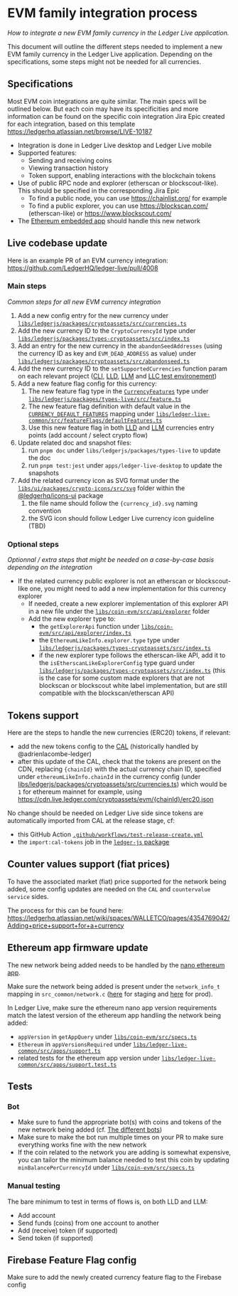 # EVM family integration process

_How to integrate a new EVM family currency in the Ledger Live application._

This document will outline the different steps needed to implement a new EVM family currency in the Ledger Live application.
Depending on the specifications, some steps might not be needed for all currencies.

## Specifications

Most EVM coin integrations are quite similar. The main specs will be outlined below.
But each coin may have its specificities and more information can be found on the specific coin integration Jira Epic created for each integration, based on this template https://ledgerhq.atlassian.net/browse/LIVE-10187

- Integration is done in Ledger Live desktop and Ledger Live mobile
- Supported features:
  - Sending and receiving coins
  - Viewing transaction history
  - Token support, enabling interactions with the blockchain tokens
- Use of public RPC node and explorer (etherscan or blockscout-like). This should be specified in the corresponding Jira Epic
  - To find a public node, you can use https://chainlist.org/ for example
  - To find a public explorer, you can use https://blockscan.com/ (etherscan-like) or https://www.blockscout.com/
- The [Ethereum embedded app](https://github.com/LedgerHQ/app-ethereum) should handle this new network

## Live codebase update

Here is an example PR of an EVM currency integration: https://github.com/LedgerHQ/ledger-live/pull/4008

### Main steps

_Common steps for all new EVM currency integration_

1. Add a new config entry for the new currency under [`libs/ledgerjs/packages/cryptoassets/src/currencies.ts`](https://github.com/LedgerHQ/ledger-live/blob/develop/libs/ledgerjs/packages/cryptoassets/src/currencies.ts)
2. Add the new currency ID to the `CryptoCurrencyId` type under [`libs/ledgerjs/packages/types-cryptoassets/src/index.ts`](https://github.com/LedgerHQ/ledger-live/blob/develop/libs/ledgerjs/packages/types-cryptoassets/src/index.ts)
3. Add an entry for the new currency in the `abandonSeedAddresses` (using the currency ID as key and `EVM_DEAD_ADDRESS` as value) under [`libs/ledgerjs/packages/cryptoassets/src/abandonseed.ts`](https://github.com/LedgerHQ/ledger-live/blob/develop/libs/ledgerjs/packages/cryptoassets/src/abandonseed.ts)
4. Add the new currency ID to the `setSupportedCurrencies` function param on each relevant project ([CLI](https://github.com/LedgerHQ/ledger-live/blob/develop/apps/cli/src/live-common-setup-base.ts), [LLD](https://github.com/LedgerHQ/ledger-live/blob/develop/apps/ledger-live-desktop/src/live-common-set-supported-currencies.ts), [LLM](https://github.com/LedgerHQ/ledger-live/blob/develop/apps/ledger-live-mobile/src/live-common-setup.ts) and [LLC test environement](https://github.com/LedgerHQ/ledger-live/blob/develop/libs/ledger-live-common/src/__tests__/test-helpers/environment.ts))
5. Add a new feature flag config for this currency:
   1. The new feature flag type in the [`CurrencyFeatures`](https://github.com/LedgerHQ/ledger-live/blob/7513354754ce0326a4ebcbcd86a5b4b38898a49e/libs/ledgerjs/packages/types-live/src/feature.ts#L80-L124) type under [`libs/ledgerjs/packages/types-live/src/feature.ts`](https://github.com/LedgerHQ/ledger-live/blob/develop/libs/ledgerjs/packages/types-live/src/feature.ts)
   2. The new feature flag definition with default value in the [`CURRENCY_DEFAULT_FEATURES`](https://github.com/LedgerHQ/ledger-live/blob/7513354754ce0326a4ebcbcd86a5b4b38898a49e/libs/ledger-live-common/src/featureFlags/defaultFeatures.ts#L23-L67) mapping under [`libs/ledger-live-common/src/featureFlags/defaultFeatures.ts`](https://github.com/LedgerHQ/ledger-live/blob/develop/libs/ledger-live-common/src/featureFlags/defaultFeatures.ts)
   3. Use this new feature flag in both [LLD](https://github.com/LedgerHQ/ledger-live/blob/develop/apps/ledger-live-desktop/src/renderer/modals/AddAccounts/steps/StepChooseCurrency.tsx) and [LLM](https://github.com/LedgerHQ/ledger-live/blob/develop/apps/ledger-live-mobile/src/screens/AddAccounts/01-SelectCrypto.tsx) currencies entry points (add account / select crypto flow)
6. Update related doc and snapshot files:
   1. run `pnpm doc` under `libs/ledgerjs/packages/types-live` to update the doc
   2. run `pnpm test:jest` under `apps/ledger-live-desktop` to update the snapshots
7. Add the related currency icon as SVG format under the [`libs/ui/packages/crypto-icons/src/svg`](https://github.com/LedgerHQ/ledger-live/tree/develop/libs/ui/packages/crypto-icons/src/svg) folder within the [@ledgerhq/icons-ui](https://github.com/LedgerHQ/ledger-live/tree/develop/libs/ui/packages/crypto-icons) package
   1. the file name should follow the `{currency_id}.svg` naming convention
   2. the SVG icon should follow Ledger Live currency icon guideline (TBD)

### Optional steps

_Optionnal / extra steps that might be needed on a case-by-case basis depending on the integration_

- If the related currency public explorer is not an etherscan or blockscout-like one, you might need to add a new implementation for this currency explorer
  - If needed, create a new explorer implementation of this explorer API in a new file under the [`libs/coin-evm/src/api/explorer`](https://github.com/LedgerHQ/ledger-live/tree/develop/libs/coin-evm/src/api/explorer) folder
  - Add the new explorer type to:
    - the `getExplorerApi` function under [`libs/coin-evm/src/api/explorer/index.ts`](https://github.com/LedgerHQ/ledger-live/blob/develop/libs/coin-evm/src/api/explorer/index.ts)
    - the `EthereumLikeInfo.explorer.type` type under [`libs/ledgerjs/packages/types-cryptoassets/src/index.ts`](https://github.com/LedgerHQ/ledger-live/blob/develop/libs/ledgerjs/packages/types-cryptoassets/src/index.ts)
    - if the new explorer type follows the etherscan-like API, add it to the `isEtherscanLikeExplorerConfig` type guard under [`libs/ledgerjs/packages/types-cryptoassets/src/index.ts`](https://github.com/LedgerHQ/ledger-live/blob/develop/libs/coin-evm/src/api/explorer/types.ts) (this is the case for some custom made explorers that are not blockscan or blockscout white label implementation, but are still compatible with the blockscan/etherscan API)

## Tokens support

Here are the steps to handle the new currencies (ERC20) tokens, if relevant:

- add the new tokens config to the [CAL](https://github.com/LedgerHQ/crypto-assets) (historically handled by @adrienlacombe-ledger)
- after this update of the CAL, check that the tokens are present on the CDN, replacing `{chainId}` with the actual currency chain ID, specified under `ethereumLikeInfo.chainId` in the currency config (under [libs/ledgerjs/packages/cryptoassets/src/currencies.ts](https://github.com/LedgerHQ/ledger-live/blob/develop/libs/ledgerjs/packages/cryptoassets/src/currencies.ts)) which would be `1` for ethereum mainnet for example, using https://cdn.live.ledger.com/cryptoassets/evm/{chainId}/erc20.json

No change should be needed on Ledger Live side since tokens are automatically imported from CAL at the release stage, cf:

- this GitHub Action [`.github/workflows/test-release-create.yml`](https://github.com/LedgerHQ/ledger-live/blob/develop/.github/workflows/test-release-create.yml)
- the `import:cal-tokens` job in the [`ledger-js` package](https://github.com/LedgerHQ/ledger-live/blob/develop/libs/ledgerjs/package.json)

## Counter values support (fiat prices)

To have the associated market (fiat) price supported for the network being added, some config updates are needed on the `CAL` and `countervalue service` sides.

The process for this can be found here: https://ledgerhq.atlassian.net/wiki/spaces/WALLETCO/pages/4354769042/Adding+price+support+for+a+currency

## Ethereum app firmware update

The new network being added needs to be handled by the [nano ethereum app](https://github.com/LedgerHQ/app-ethereum).

Make sure the network being added is present under the `network_info_t` mapping in `src_common/network.c` ([here](https://github.com/LedgerHQ/app-ethereum/blob/develop/src_common/network.c) for staging and [here](https://github.com/LedgerHQ/app-ethereum/blob/master/src_common/network.c) for prod).

In Ledger Live, make sure the ethereum nano app version requirements match the latest version of the ethereum app handling the network being added:

- `appVersion` in `getAppQuery` under [`libs/coin-evm/src/specs.ts`](https://github.com/LedgerHQ/ledger-live/blob/develop/libs/coin-evm/src/specs.ts)
- `Ethereum` in `appVersionsRequired` under [`libs/ledger-live-common/src/apps/support.ts`](https://github.com/LedgerHQ/ledger-live/blob/develop/libs/ledger-live-common/src/apps/support.ts)
- related tests for the ethereum app version under [`libs/ledger-live-common/src/apps/support.test.ts`](https://github.com/LedgerHQ/ledger-live/blob/develop/libs/ledger-live-common/src/apps/support.test.ts)

## Tests

### Bot

- Make sure to fund the appropriate bot(s) with coins and tokens of the new network being added (cf. [The different bots](https://github.com/LedgerHQ/ledger-live/wiki/LLC:bot#the-different-bots))
- Make sure to make the bot run multiple times on your PR to make sure everything works fine with the new network
- If the coin related to the network you are adding is somewhat expensive, you can tailor the minimum balance needed to test this coin by updating `minBalancePerCurrencyId` under [`libs/coin-evm/src/specs.ts`](https://github.com/LedgerHQ/ledger-live/blob/develop/libs/coin-evm/src/specs.ts)

### Manual testing

The bare minimum to test in terms of flows is, on both LLD and LLM:

- Add account
- Send funds (coins) from one account to another
- Add (receive) token (if supported)
- Send token (if supported)

## Firebase Feature Flag config

Make sure to add the newly created currency feature flag to the Firebase config
